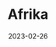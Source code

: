 ﻿---
title: "Afrika"
date: 2023-02-26
description: "Negara-negara Afrika"
weight: 50
map_index: "africa"
additional_map_class: "wide-map2"
---
